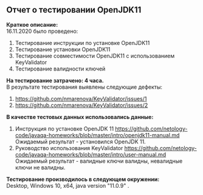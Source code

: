 ## Отчет о тестировании OpenJDK11

**Краткое описание:**  
16.11.2020 было проведено:
1. Тестирование инструкции по установке OpenJDK11
2. Тестирование установки OpenJDK11
3. Тестирование совместимости OpenJDK11 с использованием KeyValidator
4. Тестирование валидности ключей

**На тестирование затрачено: 4 часа.**  
В результате тестирования выявлены следующие дефекты:
1. https://github.com/nmarenova/KeyValidator/issues/1
2. https://github.com/nmarenova/KeyValidator/issues/2

**В качестве тестовых данных использовались данные:**  
1. Инструкция по установке OpenJDK 11 https://github.com/netology-code/javaqa-homeworks/blob/master/intro/openjdk11-manual.md
 Ожидаемый результат - установился OpenJDK 11.
2. Руководство использования KeyValidator https://github.com/netology-code/javaqa-homeworks/blob/master/intro/user-manual.md
Ожидаемый результат - валидные ключи валидны, невалидные ключи не валидны.

**Тестирование производилось в следующем окружении:**  
Desktop, Windows 10, x64, java version "11.0.9" .

